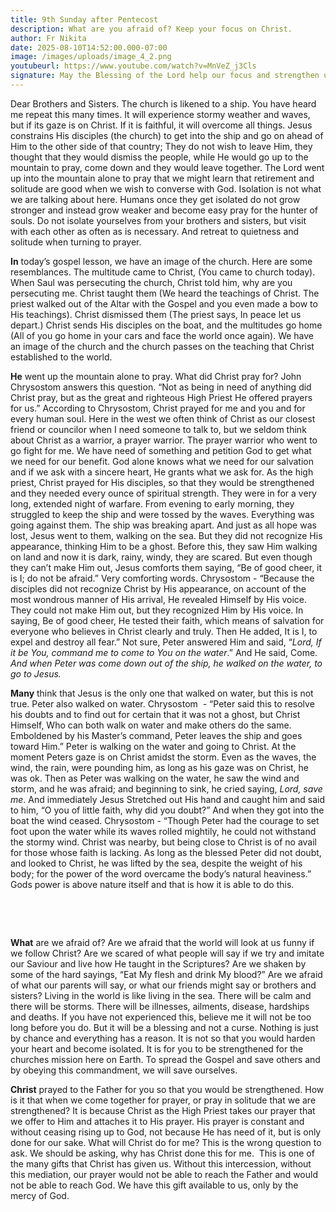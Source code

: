 ```yaml
---
title: 9th Sunday after Pentecost
description: What are you afraid of? Keep your focus on Christ.
author: Fr Nikita
date: 2025-08-10T14:52:00.000-07:00
image: /images/uploads/image_4_2.png
youtubeurl: https://www.youtube.com/watch?v=MnVeZ_j3Cls
signature: May the Blessing of the Lord help our focus and strengthen us!
---
```

Dear Brothers and Sisters. The church is
likened to a ship. You have heard me repeat this many times. It will experience
stormy weather and waves, but if its gaze is on Christ. If it is faithful, it
will overcome all things. Jesus constrains His disciples (the church) to get
into the ship and go on ahead of Him to the other side of that country; They do
not wish to leave Him, they thought that they would dismiss the people, while
He would go up to the mountain to pray, come down and they would leave together.
The Lord went up into the mountain alone to pray that we might learn that
retirement and solitude are good when we wish to converse with God. Isolation
is not what we are talking about here. Humans once they get isolated do not
grow stronger and instead grow weaker and become easy pray for the hunter of
souls. Do not isolate yourselves from your brothers and sisters, but visit with
each other as often as is necessary. And retreat to quietness and solitude when
turning to prayer.

**In** today’s gospel lesson, we have an image
of the church. Here are some resemblances. The multitude came to Christ, (You
came to church today). When Saul was persecuting the church, Christ told him,
why are you persecuting me. Christ taught them (We heard the teachings of
Christ. The priest walked out of the Altar with the Gospel and you even made a
bow to His teachings). Christ dismissed them (The priest says, In peace let us
depart.) Christ sends His disciples on the boat, and the multitudes go home
(All of you go home in your cars and face the world once again). We have an
image of the church and the church passes on the teaching that Christ
established to the world.

**He** went up the mountain alone to pray. What
did Christ pray for? John Chrysostom answers this question. “Not as being in
need of anything did Christ pray, but as the great and righteous High Priest He
offered prayers for us.” According to Chrysostom, Christ prayed for me and you
and for every human soul. Here in the west we often think of Christ as our
closest friend or councilor when I need someone to talk to, but we seldom think
about Christ as a warrior, a prayer warrior. The prayer warrior who went to go fight
for me. We have need of something and petition God to get what we need for our
benefit. God alone knows what we need for our salvation and if we ask with a
sincere heart, He grants what we ask for. As the high priest, Christ prayed for
His disciples, so that they would be strengthened and they needed every ounce
of spiritual strength. They were in for a very long, extended night of warfare.
From evening to early morning, they struggled to keep the ship and were tossed
by the waves. Everything was going against them. The ship was breaking apart.
And just as all hope was lost, Jesus went to them, walking on the sea. But they
did not recognize His appearance, thinking Him to be a ghost. Before this, they
saw Him walking on land and now it is dark, rainy, windy, they are scared. But
even though they can’t make Him out, Jesus comforts them saying, “Be of good cheer, it is I; do not be afraid.” Very
comforting words. Chrysostom - “Because the disciples did not recognize Christ
by His appearance, on account of the most wondrous manner of His arrival, He
revealed Himself by His voice. They could not make Him out, but they recognized
Him by His voice. In saying, Be of good cheer,
He tested their faith, which means of salvation for everyone who believes in
Christ clearly and truly. Then He added, It is I,
to expel and destroy all fear.” Not sure, Peter answered Him and said, “*Lord,
If it be You, command me to come to You on the water*.” And He said, Come. *And when Peter was come down out of the
ship, he walked on the water, to go to Jesus.* 

**Many** think that Jesus is the only one that
walked on water, but this is not true. Peter also walked on water. Chrysostom  - “Peter said this to resolve his doubts and
to find out for certain that it was not a ghost, but Christ Himself, Who can
both walk on water and make others do the same. Emboldened by his Master’s
command, Peter leaves the ship and goes toward Him.” Peter is walking on the
water and going to Christ. At the moment Peters gaze is on Christ amidst the
storm. Even as the waves, the wind, the rain, were pounding him, as long as his
gaze was on Christ, he was ok. Then as Peter was walking on the water, he saw
the wind and storm, and he was afraid; and beginning to sink, he cried saying, *Lord,
save me*. And immediately Jesus Stretched out His hand and caught him and
said to him, “O you of little faith, why did you
doubt?” And when they got into the boat the wind ceased. Chrysostom - “Though
Peter had the courage to set foot upon the water while its waves rolled
mightily, he could not withstand the stormy wind. Christ was nearby, but being
close to Christ is of no avail for those whose faith is lacking. As long as the
blessed Peter did not doubt, and looked to Christ, he was lifted by the sea,
despite the weight of his body; for the power of the word overcame the body’s
natural heaviness.” Gods power is above nature itself and that is how it is
able to do this.

 

 

**What** are we afraid of? Are we afraid that
the world will look at us funny if we follow Christ? Are we scared of what
people will say if we try and imitate our Saviour and live how He taught in the
Scriptures? Are we shaken by some of the hard sayings, “Eat My flesh and drink My
blood?” Are we afraid of what our parents will say, or what our friends might
say or brothers and sisters? Living in the world is like living in the sea.
There will be calm and there will be storms. There will be illnesses, ailments,
disease, hardships and deaths. If you have not experienced this, believe me it
will not be too long before you do. But it will be a blessing and not a curse. Nothing
is just by chance and everything has a reason. It is not so that you would
harden your heart and become isolated. It is for you to be strengthened for the
churches mission here on Earth. To spread the Gospel and save others and by
obeying this commandment, we will save ourselves. 

**Christ** prayed to the Father for you so
that you would be strengthened. How is it that when we come together for
prayer, or pray in solitude that we are strengthened? It is because Christ as
the High Priest takes our prayer that we offer to Him and attaches it to His
prayer. His prayer is constant and without ceasing rising up to God, not
because He has need of it, but is only done for our sake. What will Christ do
for me? This is the wrong question to ask. We should be asking, why has Christ
done this for me.  This is one of the
many gifts that Christ has given us. Without this intercession, without this
mediation, our prayer would not be able to reach the Father and would not be
able to reach God. We have this gift available to us, only by the mercy of God.
